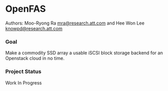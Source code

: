 # OpenFAS  
Authors: Moo-Ryong Ra <mra@research.att.com> and Hee Won Lee <knowpd@research.att.com>   

### Goal  
Make a commodity SSD array a usable iSCSI block storage backend for an Openstack cloud in no time.

### Project Status  
Work In Progress

